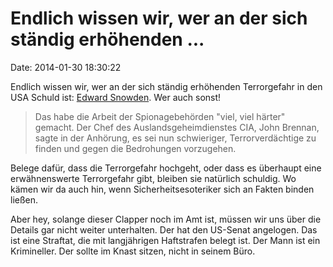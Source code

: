 Endlich wissen wir, wer an der sich ständig erhöhenden \...
===========================================================

Date: 2014-01-30 18:30:22

Endlich wissen wir, wer an der sich ständig erhöhenden Terrorgefahr in
den USA Schuld ist: [Edward Snowden](http://www.heise.de/-2100981). Wer
auch sonst!

> Das habe die Arbeit der Spionagebehörden \"viel, viel härter\"
> gemacht. Der Chef des Auslandsgeheimdienstes CIA, John Brennan, sagte
> in der Anhörung, es sei nun schwieriger, Terrorverdächtige zu finden
> und gegen die Bedrohungen vorzugehen.

Belege dafür, dass die Terrorgefahr hochgeht, oder dass es überhaupt
eine erwähnenswerte Terrorgefahr gibt, bleiben sie natürlich schuldig.
Wo kämen wir da auch hin, wenn Sicherheitsesoteriker sich an Fakten
binden ließen.

Aber hey, solange dieser Clapper noch im Amt ist, müssen wir uns über
die Details gar nicht weiter unterhalten. Der hat den US-Senat
angelogen. Das ist eine Straftat, die mit langjährigen Haftstrafen
belegt ist. Der Mann ist ein Krimineller. Der sollte im Knast sitzen,
nicht in seinem Büro.
